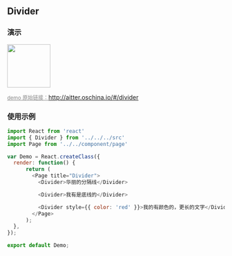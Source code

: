 ## Divider

### 演示

<img width="100" src="http://qr.topscan.com/api.php?text=http://aitter.oschina.io/#/divider"/>

<a href="http://aitter.oschina.io/#/divider" target="_blank" style="font-size:12px;color:#888;">demo 原始链接：http://aitter.oschina.io/#/divider</a>


### 使用示例

``` javascript
import React from 'react'
import { Divider } from '../../../src'
import Page from '../../component/page'

var Demo = React.createClass({
  render: function() {
      return (
        <Page title="Divider">
          <Divider>华丽的分隔线</Divider>

          <Divider>我有是底线的</Divider>

          <Divider style={{ color: 'red' }}>我的有颜色的，更长的文字</Divider>
        </Page>
      );
  },
});

export default Demo;

```
